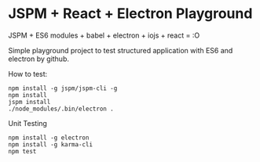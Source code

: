 JSPM + React + Electron Playground
==================================

JSPM + ES6 modules + babel + electron + iojs + react = :O

Simple playground project to test structured application with ES6 and electron by github.

How to test:

	npm install -g jspm/jspm-cli -g
	npm install
	jspm install
	./node_modules/.bin/electron .

Unit Testing

	npm install -g electron
	npm install -g karma-cli
	npm test
